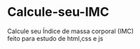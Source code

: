 # Calcule-seu-IMC
 Calcule seu Índice de massa corporal (IMC)
<br>
feito para estudo de html,css e js
